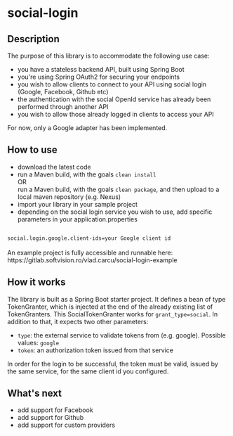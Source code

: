 # social-login
## Description
The purpose of this library is to accommodate the following use case:
- you have a stateless backend API, built using Spring Boot
- you're using Spring OAuth2 for securing your endpoints
- you wish to allow clients to connect to your API using social login (Google, Facebook, Github etc)
- the authentication with the social OpenId service has already been performed through another API
- you wish to allow those already logged in clients to access your API

For now, only a Google adapter has been implemented.

## How to use
- download the latest code
- run a Maven build, with the goals <code>clean install</code><br>
OR<br>
run a Maven build, with the goals <code>clean package</code>, and then upload to a local maven repository (e.g. Nexus)
- import your library in your sample project
- depending on the social login service you wish to use, add specific parameters in your application.properties
<code>
social.login.google.client-ids=your Google client id
</code>
<br>
An example project is fully accessible and runnable here: https://gitlab.softvision.ro/vlad.carcu/social-login-example

## How it works
The library is built as a Spring Boot starter project.
It defines a bean of type TokenGranter, which is injected at the end of the already existing list of TokenGranters.
This SocialTokenGranter works for <code>grant_type=social</code>. In addition to that, it expects two other parameters:
- <code>type</code>: the external service to validate tokens from (e.g. google). Possible values: <code>google</code>
- <code>token</code>: an authorization token issued from that service

In order for the login to be successful, the token must be valid, issued by the same service, for the same client id you configured. 

## What's next
- add support for Facebook 
- add support for Github
- add support for custom providers